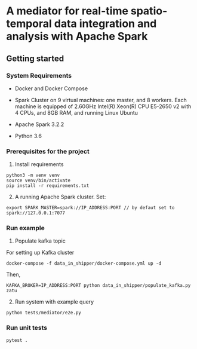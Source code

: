 # A mediator for real-time spatio-temporal data integration and analysis with Apache Spark 

## Getting started

### System Requirements

* Docker and Docker Compose

* Spark Cluster on 9 virtual machines: one master, and 8 workers. Each machine is equipped of 2.60GHz Intel(R) Xeon(R) CPU E5-2650 v2 with 4 CPUs, and 8GB RAM, and running Linux Ubuntu

* Apache Spark 3.2.2 

* Python 3.6

### Prerequisites for the project


1. Install requirements
```
python3 -m venv venv
source venv/bin/activate
pip install -r requirements.txt 
```

2. A running Apache Spark cluster. Set:

```
export SPARK_MASTER=spark://IP_ADDRESS:PORT // by defaut set to spark://127.0.0.1:7077
```


### Run example

1. Populate kafka topic

For setting up Kafka cluster
```
docker-compose -f data_in_shipper/docker-compose.yml up -d
```

Then, 
```
KAFKA_BROKER=IP_ADDRESS:PORT python data_in_shipper/populate_kafka.py zatu
```

2. Run system with example query
```
python tests/mediator/e2e.py
```

### Run unit tests

```
pytest .
```
